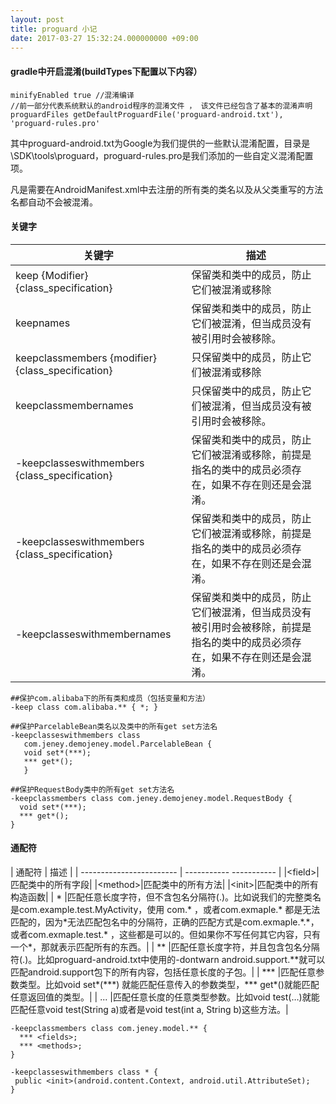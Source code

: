 ```yaml
---
layout: post
title: proguard 小记
date: 2017-03-27 15:32:24.000000000 +09:00
---
```



#### gradle中开启混淆(buildTypes下配置以下内容） ####
```  
minifyEnabled true //混淆编译
//前一部分代表系统默认的android程序的混淆文件 ， 该文件已经包含了基本的混淆声明
proguardFiles getDefaultProguardFile('proguard-android.txt'), 'proguard-rules.pro'
```
其中proguard-android.txt为Google为我们提供的一些默认混淆配置，目录是\SDK\tools\proguard，proguard-rules.pro是我们添加的一些自定义混淆配置项。

凡是需要在AndroidManifest.xml中去注册的所有类的类名以及从父类重写的方法名都自动不会被混淆。

#### 关键字 ####

| 关键字 | 描述 | 
| ------------------- | -------------------------- |
|keep {Modifier} {class_specification} |保留类和类中的成员，防止它们被混淆或移除| 
|keepnames |保留类和类中的成员，防止它们被混淆，但当成员没有被引用时会被移除。|
|keepclassmembers {modifier} {class_specification}| 只保留类中的成员，防止它们被混淆或移除|
|keepclassmembernames| 只保留类中的成员，防止它们被混淆，但当成员没有被引用时会被移除。|
|-keepclasseswithmembers {class_specification}| 保留类和类中的成员，防止它们被混淆或移除，前提是指名的类中的成员必须存在，如果不存在则还是会混淆。|
|-keepclasseswithmembers {class_specification}| 保留类和类中的成员，防止它们被混淆或移除，前提是指名的类中的成员必须存在，如果不存在则还是会混淆。|
|-keepclasseswithmembernames|保留类和类中的成员，防止它们被混淆，但当成员没有被引用时会被移除，前提是指名的类中的成员必须存在，如果不存在则还是会混淆。|

 ```  
##保护com.alibaba下的所有类和成员（包括变量和方法）
-keep class com.alibaba.** { *; }
	
##保护ParcelableBean类名以及类中的所有get set方法名
-keepclasseswithmembers class 			
	com.jeney.demojeney.model.ParcelableBean {
    void set*(***);
    *** get*();
	}

##保护RequestBody类中的所有get set方法名
-keepclassmembers class com.jeney.demojeney.model.RequestBody {
   void set*(***);
   *** get*();
}
```  
#### 通配符 ####

| 通配符 | 描述 | 
| ------------------------ | ----------- ----------- |
|\<field\>|匹配类中的所有字段|
|\<method\>|匹配类中的所有方法|
|\<init\>|匹配类中的所有构造函数|
| \* |匹配任意长度字符，但不含包名分隔符(.)。比如说我们的完整类名是com.example.test.MyActivity，使用  com.\* ，或者com.exmaple.\* 都是无法匹配的，因为\*无法匹配包名中的分隔符，正确的匹配方式是com.exmaple.\*.\*，或者com.exmaple.test.\* ，这些都是可以的。但如果你不写任何其它内容，只有一个\*，那就表示匹配所有的东西。|
| ** |匹配任意长度字符，并且包含包名分隔符(.)。比如proguard-android.txt中使用的-dontwarn android.support.\*\*就可以匹配android.support包下的所有内容，包括任意长度的子包。|
| \*\*\* |匹配任意参数类型。比如void set\*(\*\*\*) 就能匹配任意传入的参数类型，\*\*\*  get*()就能匹配任意返回值的类型。|
| ... |匹配任意长度的任意类型参数。比如void test(…)就能匹配任意void test(String a)或者是void test(int a, String b)这些方法。|
  
 ```  
-keepclassmembers class com.jeney.model.** {
   *** <fields>;
   *** <methods>;
}

-keepclasseswithmembers class * {
  public <init>(android.content.Context, android.util.AttributeSet);
}
```  
    